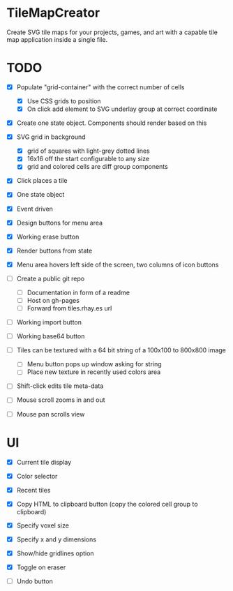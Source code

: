 # TileMapCreator

Create SVG tile maps for your projects, games, and art with a capable tile map application inside a single file.

# TODO

- [x] Populate "grid-container" with the correct number of cells
    - [x] Use CSS grids to position
    - [x] On click add element to SVG underlay group at correct coordinate
- [x] Create one state object. Components should render based on this
- [x] SVG grid in background
    - [x] grid of squares with light-grey dotted lines
    - [x] 16x16 off the start configurable to any size
    - [x] grid and colored cells are diff group components
- [x] Click places a tile
- [x] One state object
- [x] Event driven
- [x] Design buttons for menu area
- [x] Working erase button
- [x] Render buttons from state
- [x] Menu area hovers left side of the screen, two columns of icon buttons

- [ ] Create a public git repo
    - [ ] Documentation in form of a readme
    - [ ] Host on gh-pages
    - [ ] Forward from tiles.rhay.es url

- [ ] Working import button
- [ ] Working base64 button

- [ ] Tiles can be textured with a 64 bit string of a 100x100 to 800x800 image
    - [ ] Menu button pops up window asking for string
    - [ ] Place new texture in recently used colors area

- [ ] Shift-click edits tile meta-data
- [ ] Mouse scroll zooms in and out
- [ ] Mouse pan scrolls view

# UI

- [x] Current tile display
- [x] Color selector
- [x] Recent tiles

- [x] Copy HTML to clipboard button (copy the colored cell group to clipboard)
- [x] Specify voxel size
- [x] Specify x and y dimensions

- [x] Show/hide gridlines option
- [x] Toggle on eraser
- [ ] Undo button
